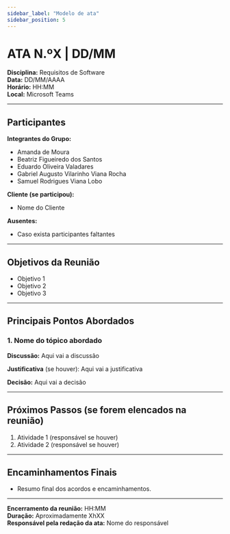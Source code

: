 ```yaml
---
sidebar_label: "Modelo de ata"
sidebar_position: 5
---
```


# ATA N.ºX | DD/MM

**Disciplina:** Requisitos de Software  
**Data:** DD/MM/AAAA  
**Horário:** HH:MM  
**Local:** Microsoft Teams

---

## Participantes

**Integrantes do Grupo:**
- Amanda de Moura  
- Beatriz Figueiredo dos Santos  
- Eduardo Oliveira Valadares  
- Gabriel Augusto Vilarinho Viana Rocha  
- Samuel Rodrigues Viana Lobo  

**Cliente (se participou):**
- Nome do Cliente

**Ausentes:**  
- Caso exista participantes faltantes

---

## Objetivos da Reunião
- Objetivo 1
- Objetivo 2
- Objetivo 3

---

## Principais Pontos Abordados

### 1. Nome do tópico abordado
**Discussão:** Aqui vai a discussão

**Justificativa** (se houver): Aqui vai a justificativa

**Decisão:** Aqui vai a decisão

---

## Próximos Passos (se forem elencados na reunião)
1. Atividade 1 (responsável se houver)
2. Atividade 2 (responsável se houver)

---

## Encaminhamentos Finais
- Resumo final dos acordos e encaminhamentos.

---

**Encerramento da reunião:** HH:MM  
**Duração:** Aproximadamente XhXX  
**Responsável pela redação da ata:** Nome do responsável
